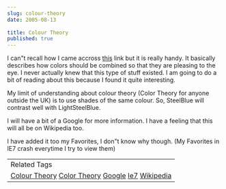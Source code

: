 ```yaml
---
slug: colour-theory
date: 2005-08-13
 
title: Colour Theory
published: true
---
```

I can"t recall how I came accross <a href="http://www.rominteq.com/c_the.html">this</a> link but it is really handy.  It basically describes how colors should be combined so that they are pleasing to the eye.  I never actually knew that this type of stuff existed.  I am going to do a bit of reading about this because I found it quite interesting.<p />My limit of understanding about colour theory (Color Theory for anyone outside the UK) is to use shades of the same colour.  So, SteelBlue will contrast well with LightSteelBlue.<p />I will have a bit of a Google for more information.  I have a feeling that this will all be on Wikipedia too.<p />I have added it too my Favorites, I don"t know why though.  (My Favorites in IE7 crash everytime I try to view them)<p /><table class="TechnoratiHead TagHeader">
<tr><td>Related Tags</td></tr>
<tr class="Technorati"><td>
<a href="https://paul.kinlan.me/tags/Colour%20Theory" class="Tag" rel="tag">Colour Theory</a> <a href="https://paul.kinlan.me/tags/Color%20Theory" class="Tag" rel="tag">Color Theory</a> <a href="https://paul.kinlan.me/tags/Google" class="Tag" rel="tag">Google</a> <a href="https://paul.kinlan.me/tags/Ie7" class="Tag" rel="tag">Ie7</a> <a href="https://paul.kinlan.me/tags/Wikipedia" class="Tag" rel="tag">Wikipedia</a>
</td></tr>
</table>

